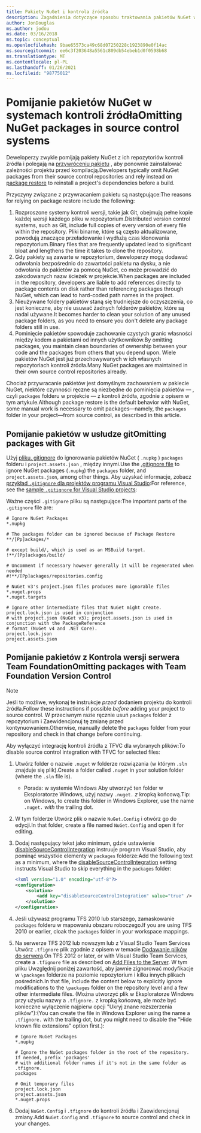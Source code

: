 ```yaml
---
title: Pakiety NuGet i kontrola źródła
description: Zagadnienia dotyczące sposobu traktowania pakietów NuGet w systemach kontroli wersji i kontroli źródła oraz jak pominąć pakiety za pomocą usługi git i TFVC.
author: JonDouglas
ms.author: jodou
ms.date: 03/16/2018
ms.topic: conceptual
ms.openlocfilehash: 9bae65573ca49c68d07250228c1923890e0f14ac
ms.sourcegitcommit: ee6c3f203648a5561c809db54ebeb1d0f0598b68
ms.translationtype: MT
ms.contentlocale: pl-PL
ms.lasthandoff: 01/26/2021
ms.locfileid: "98775012"
---
```

# <a name="omitting-nuget-packages-in-source-control-systems"></a><span data-ttu-id="42118-103">Pomijanie pakietów NuGet w systemach kontroli źródła</span><span class="sxs-lookup"><span data-stu-id="42118-103">Omitting NuGet packages in source control systems</span></span>

<span data-ttu-id="42118-104">Deweloperzy zwykle pomijają pakiety NuGet z ich repozytoriów kontroli źródła i polegają na [przywróceniu pakietu](package-restore.md) , aby ponownie zainstalować zależności projektu przed kompilacją.</span><span class="sxs-lookup"><span data-stu-id="42118-104">Developers typically omit NuGet packages from their source control repositories and rely instead on [package restore](package-restore.md) to reinstall a project's dependencies before a build.</span></span>

<span data-ttu-id="42118-105">Przyczyny związane z przywracaniem pakietu są następujące:</span><span class="sxs-lookup"><span data-stu-id="42118-105">The reasons for relying on package restore include the following:</span></span>

1. <span data-ttu-id="42118-106">Rozproszone systemy kontroli wersji, takie jak Git, obejmują pełne kopie każdej wersji każdego pliku w repozytorium.</span><span class="sxs-lookup"><span data-stu-id="42118-106">Distributed version control systems, such as Git, include full copies of every version of every file within the repository.</span></span> <span data-ttu-id="42118-107">Pliki binarne, które są często aktualizowane, powodują znaczące przeładowanie i wydłużą czas klonowania repozytorium.</span><span class="sxs-lookup"><span data-stu-id="42118-107">Binary files that are frequently updated lead to significant bloat and lengthens the time it takes to clone the repository.</span></span>
1. <span data-ttu-id="42118-108">Gdy pakiety są zawarte w repozytorium, deweloperzy mogą dodawać odwołania bezpośrednio do zawartości pakietu na dysku, a nie odwołania do pakietów za pomocą NuGet, co może prowadzić do zakodowanych nazw ścieżek w projekcie.</span><span class="sxs-lookup"><span data-stu-id="42118-108">When packages are included in the repository, developers are liable to add references directly to package contents on disk rather than referencing packages through NuGet, which can lead to hard-coded path names in the project.</span></span>
1. <span data-ttu-id="42118-109">Nieużywane foldery pakietów staną się trudniejsze do oczyszczenia, co jest konieczne, aby nie usuwać żadnych folderów pakietów, które są nadal używane.</span><span class="sxs-lookup"><span data-stu-id="42118-109">It becomes harder to clean your solution of any unused package folders, as you need to ensure you don't delete any package folders still in use.</span></span>
1. <span data-ttu-id="42118-110">Pominięcie pakietów spowoduje zachowanie czystych granic własności między kodem a pakietami od innych użytkowników.</span><span class="sxs-lookup"><span data-stu-id="42118-110">By omitting packages, you maintain clean boundaries of ownership between your code and the packages from others that you depend upon.</span></span> <span data-ttu-id="42118-111">Wiele pakietów NuGet jest już przechowywanych w ich własnych repozytoriach kontroli źródła.</span><span class="sxs-lookup"><span data-stu-id="42118-111">Many NuGet packages are maintained in their own source control repositories already.</span></span>

<span data-ttu-id="42118-112">Chociaż przywracanie pakietów jest domyślnym zachowaniem w pakiecie NuGet, niektóre czynności ręczne są niezbędne do pominięcia pakietów &mdash; , czyli `packages` folderu w projekcie &mdash; z kontroli źródła, zgodnie z opisem w tym artykule.</span><span class="sxs-lookup"><span data-stu-id="42118-112">Although package restore is the default behavior with NuGet, some manual work is necessary to omit packages&mdash;namely, the `packages` folder in your project&mdash;from source control, as described in this article.</span></span>

## <a name="omitting-packages-with-git"></a><span data-ttu-id="42118-113">Pomijanie pakietów w usłudze git</span><span class="sxs-lookup"><span data-stu-id="42118-113">Omitting packages with Git</span></span>

<span data-ttu-id="42118-114">Użyj [pliku. gitignore](https://git-scm.com/docs/gitignore) do ignorowania pakietów NuGet ( `.nupkg` ) `packages` folderu i `project.assets.json` , między innymi.</span><span class="sxs-lookup"><span data-stu-id="42118-114">Use the [.gitignore file](https://git-scm.com/docs/gitignore) to ignore NuGet packages (`.nupkg`) the `packages` folder, and `project.assets.json`, among other things.</span></span> <span data-ttu-id="42118-115">Aby uzyskać informacje, zobacz [przykład `.gitignore` dla projektów programu Visual Studio](https://github.com/github/gitignore/blob/master/VisualStudio.gitignore):</span><span class="sxs-lookup"><span data-stu-id="42118-115">For reference, see the [sample `.gitignore` for Visual Studio projects](https://github.com/github/gitignore/blob/master/VisualStudio.gitignore):</span></span>

<span data-ttu-id="42118-116">Ważne części `.gitignore` pliku są następujące:</span><span class="sxs-lookup"><span data-stu-id="42118-116">The important parts of the `.gitignore` file are:</span></span>

```gitignore
# Ignore NuGet Packages
*.nupkg

# The packages folder can be ignored because of Package Restore
**/[Pp]ackages/*

# except build/, which is used as an MSBuild target.
!**/[Pp]ackages/build/

# Uncomment if necessary however generally it will be regenerated when needed
#!**/[Pp]ackages/repositories.config

# NuGet v3's project.json files produces more ignorable files
*.nuget.props
*.nuget.targets

# Ignore other intermediate files that NuGet might create. project.lock.json is used in conjunction
# with project.json (NuGet v3); project.assets.json is used in conjunction with the PackageReference
# format (NuGet v4 and .NET Core).
project.lock.json
project.assets.json
```

## <a name="omitting-packages-with-team-foundation-version-control"></a><span data-ttu-id="42118-117">Pomijanie pakietów z Kontrola wersji serwera Team Foundation</span><span class="sxs-lookup"><span data-stu-id="42118-117">Omitting packages with Team Foundation Version Control</span></span>

> [!Note]
> <span data-ttu-id="42118-118">Jeśli to możliwe, wykonaj te instrukcje *przed* dodaniem projektu do kontroli źródła.</span><span class="sxs-lookup"><span data-stu-id="42118-118">Follow these instructions if possible *before* adding your project to source control.</span></span> <span data-ttu-id="42118-119">W przeciwnym razie ręcznie usuń `packages` folder z repozytorium i Zaewidencjonuj tę zmianę przed kontynuowaniem.</span><span class="sxs-lookup"><span data-stu-id="42118-119">Otherwise, manually delete the `packages` folder from your repository and check in that change before continuing.</span></span>

<span data-ttu-id="42118-120">Aby wyłączyć integrację kontroli źródła z TFVC dla wybranych plików:</span><span class="sxs-lookup"><span data-stu-id="42118-120">To disable source control integration with TFVC for selected files:</span></span>

1. <span data-ttu-id="42118-121">Utwórz folder o nazwie `.nuget` w folderze rozwiązania (w którym `.sln` znajduje się plik).</span><span class="sxs-lookup"><span data-stu-id="42118-121">Create a folder called `.nuget` in your solution folder (where the `.sln` file is).</span></span>
    - <span data-ttu-id="42118-122">Porada: w systemie Windows Aby utworzyć ten folder w Eksploratorze Windows, użyj nazwy `.nuget.` *z* kropką końcową.</span><span class="sxs-lookup"><span data-stu-id="42118-122">Tip: on Windows, to create this folder in Windows Explorer, use the name `.nuget.` *with* the trailing dot.</span></span>

1. <span data-ttu-id="42118-123">W tym folderze Utwórz plik o nazwie `NuGet.Config` i otwórz go do edycji.</span><span class="sxs-lookup"><span data-stu-id="42118-123">In that folder, create a file named `NuGet.Config` and open it for editing.</span></span>

1. <span data-ttu-id="42118-124">Dodaj następujący tekst jako minimum, gdzie ustawienie [disableSourceControlIntegration](../reference/nuget-config-file.md#solution-section) instruuje program Visual Studio, aby pominąć wszystkie elementy w `packages` folderze:</span><span class="sxs-lookup"><span data-stu-id="42118-124">Add the following text as a minimum, where the [disableSourceControlIntegration](../reference/nuget-config-file.md#solution-section) setting instructs Visual Studio to skip everything in the `packages` folder:</span></span>

   ```xml
   <?xml version="1.0" encoding="utf-8"?>
   <configuration>
       <solution>
           <add key="disableSourceControlIntegration" value="true" />
       </solution>
   </configuration>
   ```

1. <span data-ttu-id="42118-125">Jeśli używasz programu TFS 2010 lub starszego, zamaskowanie `packages` folderu w mapowaniu obszaru roboczego.</span><span class="sxs-lookup"><span data-stu-id="42118-125">If you are using TFS 2010 or earlier, cloak the `packages` folder in your workspace mappings.</span></span>

1. <span data-ttu-id="42118-126">Na serwerze TFS 2012 lub nowszym lub z Visual Studio Team Services Utwórz `.tfignore` plik zgodnie z opisem w temacie [Dodawanie plików do serwera](/vsts/tfvc/add-files-server?view=vsts#tfignore).</span><span class="sxs-lookup"><span data-stu-id="42118-126">On TFS 2012 or later, or with Visual Studio Team Services, create a `.tfignore` file as described on [Add Files to the Server](/vsts/tfvc/add-files-server?view=vsts#tfignore).</span></span> <span data-ttu-id="42118-127">W tym pliku Uwzględnij poniżej zawartość, aby jawnie zignorować modyfikacje w `\packages` folderze na poziomie repozytorium i kilku innych plikach pośrednich.</span><span class="sxs-lookup"><span data-stu-id="42118-127">In that file, include the content below to explicitly ignore modifications to the `\packages` folder on the repository level and a few other intermediate files.</span></span> <span data-ttu-id="42118-128">(Można utworzyć plik w Eksploratorze Windows przy użyciu nazwy a `.tfignore.` z kropką końcową, ale może być konieczne wyłączenie najpierw opcji "Ukryj znane rozszerzenia plików"):</span><span class="sxs-lookup"><span data-stu-id="42118-128">(You can create the file in Windows Explorer using the name a `.tfignore.` with the trailing dot, but you might need to disable the "Hide known file extensions" option first.):</span></span>

   ```cli
   # Ignore NuGet Packages
   *.nupkg

   # Ignore the NuGet packages folder in the root of the repository. If needed, prefix 'packages'
   # with additional folder names if it's not in the same folder as .tfignore.   
   packages

   # Omit temporary files
   project.lock.json
   project.assets.json
   *.nuget.props
   ```

1. <span data-ttu-id="42118-129">Dodaj `NuGet.Config` i `.tfignore` do kontroli źródła i Zaewidencjonuj zmiany.</span><span class="sxs-lookup"><span data-stu-id="42118-129">Add `NuGet.Config` and `.tfignore` to source control and check in your changes.</span></span>
